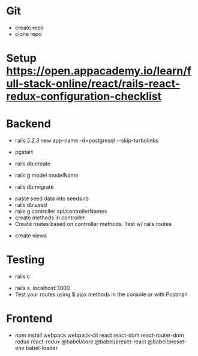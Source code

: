# Git
- create repo
- clone repo

# Setup https://open.appacademy.io/learn/full-stack-online/react/rails-react-redux-configuration-checklist

# Backend
- rails  _5.2.3_ new app-name -d=postgresql --skip-turbolinks
<!-- create new rails app w/ postgresql database -->
<!-- why skip turbo links? -->
- pgstart
<!-- start postgres -->
- rails db:create
<!-- create new database -->
- rails g model modelName
<!-- Note: name is not plural -->
<!-- creates table + model -->
<!-- Can also write in trminal: rails g model Currency name description maxsupply:bigint currency_symbol slug -->
  <!-- Currency = model name. name, description, etc = properties. Default type is string -->
- rails db:migrate
<!-- note: rails db:rollback can be used to change table params (then run rails db:migrate again) -->
- paste seed data into seeds.rb 
- rails db:seed
- rails g controller api/controllerNames
- create methods in controller
- Create routes based on controller methods. Test w/ rails routes
<!-- In routes.rb, set defaults: {format: :json} on your namespace :api -->
<!-- Rails.application.routes.draw do
  namespace :api, defaults: {format: :json} do
    resources :controllerNames ...
  end
  root "static_pages#root"
end -->
- create views
  <!-- example: api/users/show.json.jbuilder -->
  <!-- jbuilder:  tool we will use to customize the JSON responses we send back from our rails server. (don't end down sensitive info) -->

# Testing
- rails c
<!-- - Examples: Currency.count, Currency.first, Currency.last -->
- rails s. localhost:3000
- Test your routes using $.ajax methods in the console or with Postman

# Frontend
- npm install webpack webpack-cli react react-dom react-router-dom redux react-redux @babel/core @babel/preset-react @babel/preset-env babel-loader
